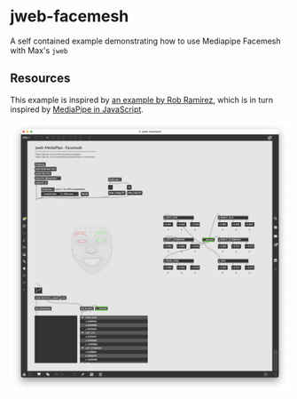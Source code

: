 # jweb-facemesh

A self contained example demonstrating how to use Mediapipe Facemesh with Max's `jweb`

## Resources

This example is inspired by [an example by Rob Ramirez](https://github.com/robtherich/jweb-mediapipe), which is in turn inspired by [MediaPipe in JavaScript](https://github.com/LintangWisesa/MediaPipe-in-JavaScript). 

![Max patcher screenshot of jweb-facemesh](jweb-facemesh.png)